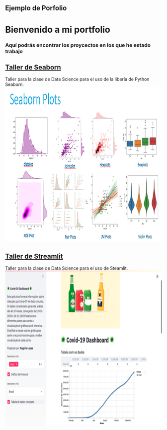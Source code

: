 ## Ejemplo de Porfolio 
# Bienvenido a mi portfolio
### Aquí podrás encontrar los proycectos en los que he estado trabajo

## [Taller de Seaborn](https://github.com/Cristina-TheBridge/Seaborn)
Taller para la clase de Data Science para el uso de la libería de Python Seaborn. <br>
<img src = "images/seaborn.png"  height="500">

## [Taller de Streamlit](https://github.com/Cristina-TheBridge/Taller-Streamlit)
Taller para la clase de Data Science para el uso de Steamlit. <br>
<img src = "images/covid-19-dashboard.png" height="500">
